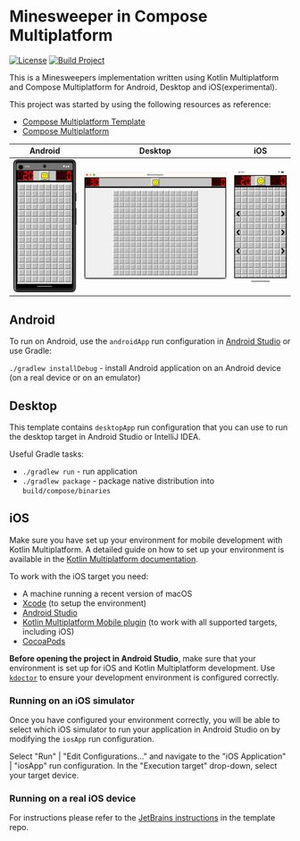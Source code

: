 # Minesweeper in Compose Multiplatform

[![License](https://img.shields.io/badge/License-Apache_2.0-blue.svg)](https://opensource.org/licenses/Apache-2.0)
[![Build Project](https://github.com/CRamsan/minesweepers/actions/workflows/build.yml/badge.svg)](https://github.com/CRamsan/minesweepers/actions/workflows/build.yml)

This is a Minesweepers implementation written using Kotlin Multiplatform and Compose Multiplatform for Android, Desktop and iOS(experimental). 

This project was started by using the following resources as reference:
- [Compose Multiplatform Template](https://github.com/JetBrains/compose-multiplatform-template)
- [Compose Multiplatform](https://github.com/JetBrains/compose-multiplatform)

| Android                                     | Desktop                                     | iOS                                     |
|---------------------------------------------|---------------------------------------------|-----------------------------------------|
| <img src="images/android.png" width="200"/> | <img src="images/desktop.png" width="550"/> | <img src="images/ios.png" width="200"/> |

## Android
To run on Android, use the `androidApp` run configuration in [Android Studio](https://developer.android.com/studio)
or use Gradle:

`./gradlew installDebug` - install Android application on an Android device (on a real device or on an emulator)

## Desktop
This template contains  `desktopApp` run configuration that you can use to run the desktop target in Android Studio or IntelliJ IDEA.

Useful Gradle tasks:
- `./gradlew run` - run application
- `./gradlew package` - package native distribution into `build/compose/binaries`

## iOS

Make sure you have set up your environment for mobile development with Kotlin Multiplatform. A detailed guide on how to set up your environment is available in the [Kotlin Multiplatform documentation](https://kotlinlang.org/docs/multiplatform-mobile-setup.html).

To work with the iOS target you need:
- A machine running a recent version of macOS
- [Xcode](https://developer.apple.com/xcode/) (to setup the environment)
- [Android Studio](https://developer.android.com/studio)
- [Kotlin Multiplatform Mobile plugin](https://plugins.jetbrains.com/plugin/14936-kotlin-multiplatform-mobile) (to work with all supported targets, including iOS)
- [CocoaPods](https://kotlinlang.org/docs/native-cocoapods.html)

**Before opening the project in Android Studio**, make sure that your environment is set up for iOS and Kotlin Multiplatform development.
Use [`kdoctor`](https://github.com/Kotlin/kdoctor) to ensure your development environment is configured correctly.

### Running on an iOS simulator

Once you have configured your environment correctly, you will be able to select which iOS simulator to run your application in Android Studio on by modifying the `iosApp` run configuration.

Select "Run" | "Edit Configurations..." and navigate to the "iOS Application" | "iosApp" run configuration. In the "Execution target" drop-down, select your target device.

### Running on a real iOS device

For instructions please refer to the [JetBrains instructions](https://github.com/JetBrains/compose-multiplatform-template#ios) in the template repo.
